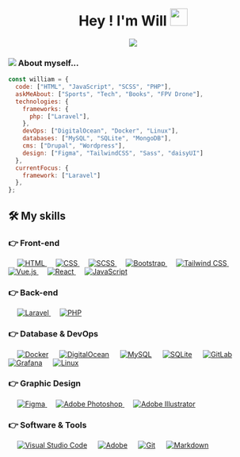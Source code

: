 <h1 align="center">Hey ! I'm Will <img src="https://media.giphy.com/media/hvRJCLFzcasrR4ia7z/giphy.gif" width="35"></h1>
<p align="center">
 <a href="https://github.com/DenverCoder1/readme-typing-svg"><img src="https://readme-typing-svg.herokuapp.com?lines=constant+learning&center=true&width=500&height=50"></a>
</p>

### <img src='https://c.tenor.com/4g2CTdIpMdAAAAAi/mario-mario-dancing.gif'> About myself...

```javascript
const william = {
  code: ["HTML", "JavaScript", "SCSS", "PHP"],
  askMeAbout: ["Sports", "Tech", "Books", "FPV Drone"],
  technologies: {
    frameworks: {
      php: ["Laravel"],
    },
    devOps: ["DigitalOcean", "Docker", "Linux"],
    databases: ["MySQL", "SQLite", "MongoDB"],
    cms: ["Drupal", "Wordpress"],
    design: ["Figma", "TailwindCSS", "Sass", "daisyUI"]
  },
  currentFocus: {
    framework: ["Laravel"]
  },
};

```

## 🛠️ My skills

### 👉 Front-end

<p align="left"> &emsp; <a href="https://www.w3.org/html/" target="_blank"> <img alt="HTML" src="https://img.shields.io/badge/HTML5%20-%23E34F26.svg?logo=html5&logoColor=white"> </a> &emsp; <a href="https://www.w3schools.com/css/" target="_blank"> <img alt="CSS" src="https://img.shields.io/badge/CSS%20-%231572B6.svg?logo=css3&logoColor=white"> </a> &emsp; <a href="https://sass-lang.com/" target="_blank"> <img alt="SCSS" src="https://img.shields.io/badge/SCSS-%23CC6699.svg?logo=sass&logoColor=white"> </a> &emsp; <a href="https://getbootstrap.com" target="_blank"> <img alt="Bootstrap" src="https://img.shields.io/badge/Bootstrap-%23563D7C.svg?style=flat&logo=bootstrap&logoColor=white"/> </a> &emsp; <a href="https://tailwindcss.com/" target="_blank"> <img alt="Tailwind CSS" src="https://img.shields.io/badge/Tailwind_CSS-38B2AC?logo=tailwind-css&logoColor=white"/> </a> &emsp; <a href="https://vuejs.org/" target="_blank"> <img alt="Vue.js" src="https://img.shields.io/badge/Vue.js-35495E?logo=vue.js&logoColor=4FC08D"/> </a> &emsp; <a href="https://reactjs.org/" target="_blank"> <img alt="React" src="https://img.shields.io/badge/React-20232A?logo=react&logoColor=61DAFB"/> </a> &emsp; <a href="https://developer.mozilla.org/en-US/docs/Web/JavaScript" target="_blank"> <img alt="JavaScript" src="https://img.shields.io/badge/JavaScript%20-%23F7DF1E.svg?logo=javascript&logoColor=black"> </a> </p>

### 👉 Back-end

<p align="left"> &emsp; <a href="https://laravel.com/" target="_blank"> <img alt="Laravel" src="https://img.shields.io/badge/Laravel-FF2D20?logo=laravel&logoColor=white"/> </a> &emsp; <a href="https://www.php.net/" target="_blank"> <img alt="PHP" src="https://img.shields.io/badge/PHP-777BB4?logo=php&logoColor=white"> </a> </p>

### 👉 Database & DevOps

<p align="left"> &emsp; <a href="https://www.docker.com/"><img alt="Docker" src="https://img.shields.io/badge/Docker-%230db7ed.svg?style=flat&logo=docker&logoColor=white"></a> &emsp; <a href="https://www.digitalocean.com/"><img alt="DigitalOcean" src="https://img.shields.io/badge/DigitalOcean-0080FF?style=flat&logo=digitalocean&logoColor=white"></a> &emsp; <a href="https://www.mysql.com/"><img alt="MySQL" src="https://img.shields.io/badge/MySQL-00000F?style=flat&logo=mysql&logoColor=white"></a> &emsp; <a href="https://www.sqlite.org/"><img alt="SQLite" src="https://img.shields.io/badge/SQLite-003B57?style=flat&logo=sqlite&logoColor=white"></a> &emsp;  <a href="https://about.gitlab.com/"><img alt="GitLab" src="https://img.shields.io/badge/GitLab-330F63?style=flat&logo=gitlab&logoColor=white"></a> &emsp; <a href="https://grafana.com/"><img alt="Grafana" src="https://img.shields.io/badge/Grafana-F46800?style=flat&logo=grafana&logoColor=white"></a> &emsp; <a href="https://www.linux.org/"><img alt="Linux" src="https://img.shields.io/badge/Linux-FCC624?style=flat&logo=linux&logoColor=black"></a> &emsp; </p>

### 👉 Graphic Design

<p> &emsp; <a href="https://www.figma.com/" target="_blank"> <img alt="Figma" src="https://img.shields.io/badge/Figma-F24E1E?style=flat&logo=figma&logoColor=white"/> </a> &emsp; <a href="https://www.adobe.com/fr/products/photoshop.html" target="_blank"> <img alt="Adobe Photoshop" src="https://img.shields.io/badge/Adobe%20Photoshop-00C9FF?style=flat&logo=adobe%20photoshop&logoColor=white"/> </a> &emsp; <a href="https://www.adobe.com/in/products/illustrator.html" target="_blank"> <img alt="Adobe Illustrator" src="https://img.shields.io/badge/Adobe%20Illustrator-FF9A00?style=flat&logo=adobe%20illustrator&logoColor=white"/> </a> </p>

### 👉 Software & Tools

<p> &emsp; <a href="https://code.visualstudio.com/"><img alt="Visual Studio Code" src="https://img.shields.io/badge/Visual%20Studio%20Code-0078d7.svg?logo=visual-studio-code&logoColor=white"></a> &emsp; <a href="https://www.adobe.com/fr/creativecloud.html"><img alt="Adobe" src="https://img.shields.io/badge/Adobe%20-%23FF0000.svg?logo=adobe&logoColor=white"></a> &emsp; <a href="https://git-scm.com/"><img alt="Git" src="https://img.shields.io/badge/Git%20-%23F05033.svg?logo=git&logoColor=white"></a> &emsp; <a href="https://docs.framasoft.org/fr/grav/markdown.html"><img alt="Markdown" src="https://img.shields.io/badge/Markdown-000000?style=flate&logo=markdown&logoColor=white"></a> &emsp; </p>
